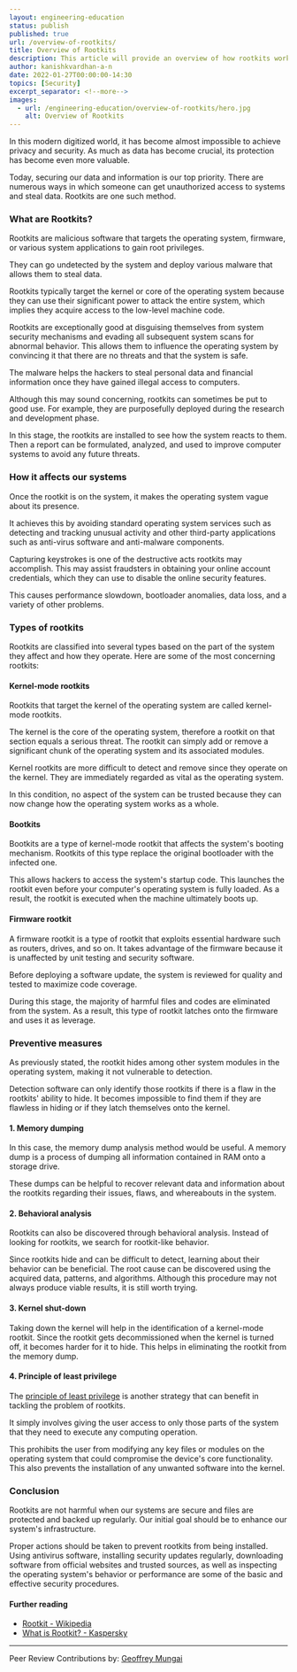 ```yaml
---
layout: engineering-education
status: publish
published: true
url: /overview-of-rootkits/
title: Overview of Rootkits
description: This article will provide an overview of how rootkits works, the several types of rootkits, how they affect our systems, and how we can protect our systems from them.
author: kanishkvardhan-a-n
date: 2022-01-27T00:00:00-14:30
topics: [Security]
excerpt_separator: <!--more-->
images:
  - url: /engineering-education/overview-of-rootkits/hero.jpg
    alt: Overview of Rootkits
---
```

In this modern digitized world, it has become almost impossible to achieve privacy and security. As much as data has become crucial, its protection has become even more valuable.
<!--more-->
Today, securing our data and information is our top priority. There are numerous ways in which someone can get unauthorized access to systems and steal data. Rootkits are one such method.

### What are Rootkits?
Rootkits are malicious software that targets the operating system, firmware, or various system applications to gain root privileges.

They can go undetected by the system and deploy various malware that allows them to steal data.

Rootkits typically target the kernel or core of the operating system because they can use their significant power to attack the entire system, which implies they acquire access to the low-level machine code.

Rootkits are exceptionally good at disguising themselves from system security mechanisms and evading all subsequent system scans for abnormal behavior. This allows them to influence the operating system by convincing it that there are no threats and that the system is safe.

The malware helps the hackers to steal personal data and financial information once they have gained illegal access to computers.

Although this may sound concerning, rootkits can sometimes be put to good use. For example, they are purposefully deployed during the research and development phase.

In this stage, the rootkits are installed to see how the system reacts to them. Then a report can be formulated, analyzed, and used to improve computer systems to avoid any future threats.

### How it affects our systems
Once the rootkit is on the system, it makes the operating system vague about its presence.

It achieves this by avoiding standard operating system services such as detecting and tracking unusual activity and other third-party applications such as anti-virus software and anti-malware components.

Capturing keystrokes is one of the destructive acts rootkits may accomplish. This may assist fraudsters in obtaining your online account credentials, which they can use to disable the online security features.

This causes performance slowdown, bootloader anomalies, data loss, and a variety of other problems.

### Types of rootkits
Rootkits are classified into several types based on the part of the system they affect and how they operate. Here are some of the most concerning rootkits:

#### Kernel-mode rootkits
Rootkits that target the kernel of the operating system are called kernel-mode rootkits.

The kernel is the core of the operating system, therefore a rootkit on that section equals a serious threat. The rootkit can simply add or remove a significant chunk of the operating system and its associated modules.

Kernel rootkits are more difficult to detect and remove since they operate on the kernel. They are immediately regarded as vital as the operating system.

In this condition, no aspect of the system can be trusted because they can now change how the operating system works as a whole.

#### Bootkits
Bootkits are a type of kernel-mode rootkit that affects the system's booting mechanism. Rootkits of this type replace the original bootloader with the infected one.

This allows hackers to access the system's startup code. This launches the rootkit even before your computer's operating system is fully loaded. As a result, the rootkit is executed when the machine ultimately boots up.

#### Firmware rootkit
A firmware rootkit is a type of rootkit that exploits essential hardware such as routers, drives, and so on. It takes advantage of the firmware because it is unaffected by unit testing and security software.

Before deploying a software update, the system is reviewed for quality and tested to maximize code coverage.

During this stage, the majority of harmful files and codes are eliminated from the system. As a result, this type of rootkit latches onto the firmware and uses it as leverage.

### Preventive measures
As previously stated, the rootkit hides among other system modules in the operating system, making it not vulnerable to detection.

Detection software can only identify those rootkits if there is a flaw in the rootkits' ability to hide. It becomes impossible to find them if they are flawless in hiding or if they latch themselves onto the kernel.

#### 1. Memory dumping
In this case, the memory dump analysis method would be useful. A memory dump is a process of dumping all information contained in RAM onto a storage drive.

These dumps can be helpful to recover relevant data and information about the rootkits regarding their issues, flaws, and whereabouts in the system.

#### 2. Behavioral analysis
Rootkits can also be discovered through behavioral analysis. Instead of looking for rootkits, we search for rootkit-like behavior.

Since rootkits hide and can be difficult to detect, learning about their behavior can be beneficial. The root cause can be discovered using the acquired data, patterns, and algorithms. Although this procedure may not always produce viable results, it is still worth trying.

#### 3. Kernel shut-down
Taking down the kernel will help in the identification of a kernel-mode rootkit. Since the rootkit gets decommissioned when the kernel is turned off, it becomes harder for it to hide. This helps in eliminating the rootkit from the memory dump.

#### 4. Principle of least privilege
The [principle of least privilege](https://en.wikipedia.org/wiki/Principle_of_least_privilege) is another strategy that can benefit in tackling the problem of rootkits.

It simply involves giving the user access to only those parts of the system that they need to execute any computing operation.

This prohibits the user from modifying any key files or modules on the operating system that could compromise the device's core functionality. This also prevents the installation of any unwanted software into the kernel.

### Conclusion
Rootkits are not harmful when our systems are secure and files are protected and backed up regularly. Our initial goal should be to enhance our system's infrastructure.

Proper actions should be taken to prevent rootkits from being installed. Using antivirus software, installing security updates regularly, downloading software from official websites and trusted sources, as well as inspecting the operating system's behavior or performance are some of the basic and effective security procedures.

#### Further reading
- [Rootkit - Wikipedia](https://en.wikipedia.org/wiki/Rootkit)
- [What is Rootkit? - Kaspersky](https://www.kaspersky.com/resource-center/definitions/what-is-rootkit)

---
Peer Review Contributions by: [Geoffrey Mungai](/engineering-education/authors/geoffrey-mungai/)
